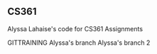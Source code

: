 ## CS361
Alyssa Lahaise's code for CS361 Assignments

GITTRAINING
Alyssa's branch
Alyssa's branch 2

